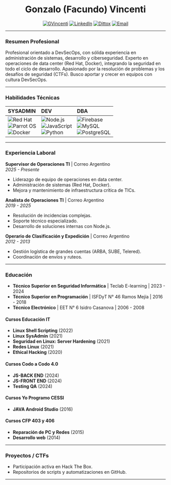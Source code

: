 <div align="center">
   
# **Gonzalo (Facundo) Vincenti**

[![GVincenti](https://img.shields.io/badge/GitHub-%2318171F.svg?style=for-the-badge&logo=github&logoColor=white)](https://github.com/gvincenti)
[![LinkedIn](https://img.shields.io/badge/LinkedIn-%230077B5.svg?style=for-the-badge&logo=linkedin&logoColor=white)](https://www.linkedin.com/in/gonzalo-vincenti-3b78882b6)
[![Dittox](https://img.shields.io/badge/Hack%20The%20Box-9FEF00?style=for-the-badge&logo=hackthebox&logoColor=white)](https://app.hackthebox.com/profile/767761)
[![Email](https://img.shields.io/badge/Email-gvincenti%40zohomail.com-blue?style=for-the-badge&logo=gmail&logoColor=white)](mailto:gvincenti@zohomail.com)

</div>

---

### **Resumen Profesional**

Profesional orientado a DevSecOps, con sólida experiencia en administración de sistemas, desarrollo y ciberseguridad. Experto en operaciones de data center (Red Hat, Docker), integrando la seguridad en todo el ciclo de desarrollo. Apasionado por la resolución de problemas y los desafíos de seguridad (CTFs). Busco aportar y crecer en equipos con cultura DevSecOps.

---

### **Habilidades Técnicas**

| **SYSADMIN** | **DEV** | **DBA** |
| :--- | :--- | :--- |
| ![Red Hat](https://img.shields.io/badge/Red_Hat-EE0000?style=for-the-badge&logo=redhat&logoColor=white) <br/> ![Parrot OS](https://img.shields.io/badge/Parrot%20Security-222222?style=for-the-badge&logo=parrot-security&logoColor=15E0ED) <br/> ![Docker](https://img.shields.io/badge/Docker-2496ED?style=for-the-badge&logo=docker&logoColor=white) | ![Node.js](https://img.shields.io/badge/Node.js-339933?style=for-the-badge&logo=nodedotjs&logoColor=white) <br/> ![JavaScript](https://img.shields.io/badge/JavaScript-F7DF1E?style=for-the-badge&logo=javascript&logoColor=black) <br/> ![Python](https://img.shields.io/badge/Python-3776AB?style=for-the-badge&logo=python&logoColor=white) | ![Firebase](https://img.shields.io/badge/Firebase-FFCA28?style=for-the-badge&logo=firebase&logoColor=black) <br/> ![MySQL](https://img.shields.io/badge/MySQL-4479A1?style=for-the-badge&logo=mysql&logoColor=white) <br/> ![PostgreSQL](https://img.shields.io/badge/PostgreSQL-316192?style=for-the-badge&logo=postgresql&logoColor=white) |


---

### **Experiencia Laboral**

**Supervisor de Operaciones TI** | Correo Argentino  
*2025 - Presente*  
- Liderazgo de equipo de operaciones en data center.
- Administración de sistemas (Red Hat, Docker).
- Mejora y mantenimiento de infraestructura crítica de TICs.

**Analista de Operaciones TI** | Correo Argentino  
*2019 - 2025*  
- Resolución de incidencias complejas.
- Soporte técnico especializado.
- Desarrollo de soluciones internas con Node.js.

**Operario de Clasificación y Expedición** | Correo Argentino  
*2012 - 2013*  
- Gestión logística de grandes cuentas (ARBA, SUBE, Telered).
- Coordinación de envíos y ruteos.

---

### **Educación**

- **Técnico Superior en Seguridad Informática** | Teclab E-learning | 2023 - 2024
- **Técnico Superior en Programación** | ISFDyT N° 46 Ramos Mejía | 2016 - 2018
- **Técnico Electrónico** | EET N° 6 Isidro Casanova | 2006 - 2008

#### **Cursos Educación IT**
- **Linux Shell Scripting** (2022)
- **Linux SysAdmin** (2021)
- **Seguridad en Linux: Server Hardening** (2021)
- **Redes Linux** (2021)
- **Ethical Hacking** (2020)

#### **Cursos Codo a Codo 4.0**
- **JS-BACK END** (2024)
- **JS-FRONT END** (2024)
- **Testing QA** (2024)

#### **Cursos Yo Programo CESSI**
- **JAVA Android Studio** (2016)

#### **Cursos CFP 403 y 406**
- **Reparación de PC y Redes** (2015)
- **Desarrollo web** (2014)

---

### **Proyectos / CTFs**

- Participación activa en Hack The Box.
- Repositorios de scripts y automatizaciones en GitHub.

---

